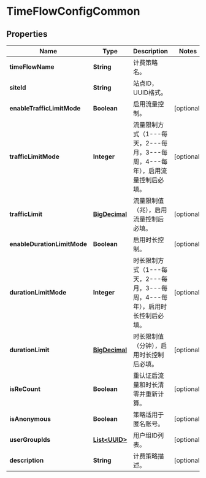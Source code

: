 
# TimeFlowConfigCommon

## Properties
Name | Type | Description | Notes
------------ | ------------- | ------------- | -------------
**timeFlowName** | **String** | 计费策略名。 | 
**siteId** | **String** | 站点ID，UUID格式。 | 
**enableTrafficLimitMode** | **Boolean** | 启用流量控制。 |  [optional]
**trafficLimitMode** | **Integer** | 流量限制方式（1---每天，2---每月，3---每周，4---每年），启用流量控制后必填。 |  [optional]
**trafficLimit** | [**BigDecimal**](BigDecimal.md) | 流量限制值（兆），启用流量控制后必填。 |  [optional]
**enableDurationLimitMode** | **Boolean** | 启用时长控制。 |  [optional]
**durationLimitMode** | **Integer** | 时长限制方式（1---每天，2---每月，3---每周，4---每年），启用时长控制后必填。 |  [optional]
**durationLimit** | [**BigDecimal**](BigDecimal.md) | 时长限制值（分钟），启用时长控制后必填。 |  [optional]
**isReCount** | **Boolean** | 重认证后流量和时长清零并重新计算。 |  [optional]
**isAnonymous** | **Boolean** | 策略适用于匿名账号。 |  [optional]
**userGroupIds** | [**List&lt;UUID&gt;**](UUID.md) | 用户组ID列表。 |  [optional]
**description** | **String** | 计费策略描述。 |  [optional]



